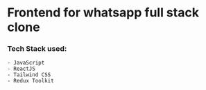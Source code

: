 # Frontend for whatsapp full stack clone
### Tech Stack used: 
    - JavaScript
    - ReactJS
    - Tailwind CSS
    - Redux Toolkit
